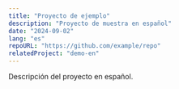 ```yaml
---
title: "Proyecto de ejemplo"
description: "Proyecto de muestra en español"
date: "2024-09-02"
lang: "es"
repoURL: "https://github.com/example/repo"
relatedProject: "demo-en"
---
```


Descripción del proyecto en español.
